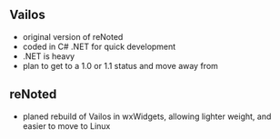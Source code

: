 ## Vailos ##
  * original version of reNoted
  * coded in C# .NET for quick development
  * .NET is heavy
  * plan to get to a 1.0 or 1.1 status and move away from

## reNoted ##
  * planed rebuild of Vailos in wxWidgets, allowing lighter weight, and easier to move to Linux